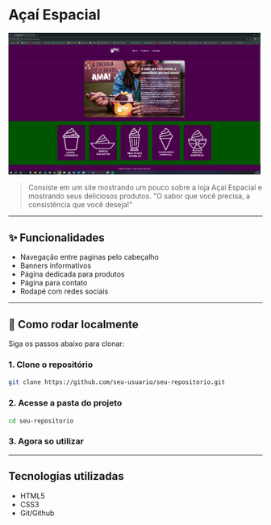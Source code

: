 # Açaí Espacial

<img src="/preview.png" alt="Imagem do site" width="500px"/> 

> Consiste em um site mostrando um pouco sobre a loja Açaí Espacial e mostrando seus deliciosos produtos. "O sabor que você precisa, a consistência que você deseja!"

---

## ✨ Funcionalidades

- Navegação entre paginas pelo cabeçalho
- Banners informativos
- Página dedicada para produtos
- Página para contato
- Rodapé com redes sociais

---

## 🚀 Como rodar localmente

Siga os passos abaixo para clonar:

### 1. Clone o repositório


```bash
git clone https://github.com/seu-usuario/seu-repositorio.git

```

### 2. Acesse a pasta do projeto

```bash
cd seu-repositorio
```

### 3. Agora so utilizar

---

## Tecnologias utilizadas

- HTML5
- CSS3
- Git/Github
